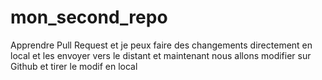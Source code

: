 # mon_second_repo
Apprendre Pull Request
et je peux faire des changements directement en local et les envoyer vers le distant
et maintenant nous allons modifier sur Github et tirer le modif en local 
